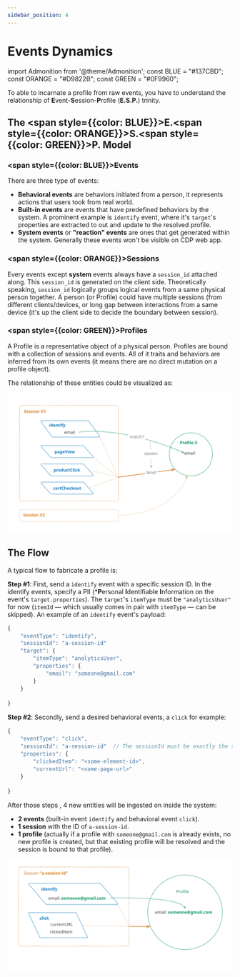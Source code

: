 ```yaml
---
sidebar_position: 4
---
```


# Events Dynamics

import Admonition from '@theme/Admonition';
const BLUE = "#137CBD";
const ORANGE = "#D9822B";
const GREEN = "#0F9960";

To able to incarnate a profile from raw events, you have to understand the relationship of **E**vent-**S**ession-**P**rofile (**E.S.P.**) trinity.

## The <span style={{color: BLUE}}>E.</span><span style={{color: ORANGE}}>S.</span><span style={{color: GREEN}}>P.</span> Model

### <span style={{color: BLUE}}>Events</span>

There are three type of events:

- **Behavioral events** are behaviors initiated from a person, it represents actions that users took from real world.
- **Built-in events** are events that have predefined behaviors by the system. A prominent example is `identify` event, where it's `target`'s properties are extracted to out and update to the resolved profile.
- **System events** or **"reaction" events** are ones that get generated within the system. Generally these events won't be visible on CDP web app.

### <span style={{color: ORANGE}}>Sessions</span>

Every events except **system** events always have a `session_id` attached along. This `session_id` is generated on the client side.
Theoretically speaking, `session_id` logically groups logical events from a same physical person together. A person (or Profile) could have multiple sessions (from different clients/devices, or long gap between interactions from a same device (it's up the client side to decide the boundary between session).

### <span style={{color: GREEN}}>Profiles</span>

A Profile is a representative object of a physical person. Profiles are bound with a collection of sessions and events. All of it traits and behaviors are inferred from its own events (it means there are no direct mutation on a profile object).

The relationship of these entities could be visualized as:

![ESP Model](/img/diagrams/events_flow.svg)

## The Flow

A typical flow to fabricate a profile is:


**Step #1**: First, send a `identify` event with a specific session ID.
In the identify events, specify a PII (***P**ersonal **I**dentifiable **I**nformation on the event's `target.properties`).
The `target`'s `itemType` must be `"analyticsUser"` for now (`itemId` — which usually comes in pair with `itemType` — can be skipped). An example of an `identify` event's payload:

```javascript
{
    "eventType": "identify",
    "sessionId": "a-session-id"
    "target": {
        "itemType": "analyticsUser",
        "properties": {
            "email": "someone@gmail.com"
        }
    }

}
```

**Step #2**: Secondly, send a desired behavioral events, a `click` for example:

```javascript
{
    "eventType": "click",
    "sessionId": "a-session-id"  // The sessionId must be exactly the same as the identify event above
    "properties": {
        "clickedItem": "<some-element-id>",
        "currentUrl": "<some-page-url>"
    }

}
```

After those steps , 4 new entities will be ingested on inside the system:

- **2 events** (built-in event `identify` and behavioral event `click`).
- **1 session** with the ID of `a-session-id`.
- **1 profile** (actually if a profile with `someone@gmail.com` is already exists, no new profile is created, but that existing profile will be resolved and the session is bound to that profile).

![Events Flow Example](/img/diagrams/events_flow_example.svg)